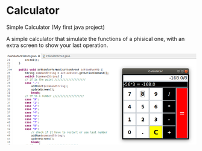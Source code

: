 # Calculator
Simple Calculator
(My first java project)

A simple calculator that simulate the functions of a phisical one, 
with an extra screen to show your last operation.

![image](/Calculator.png?raw=true)
